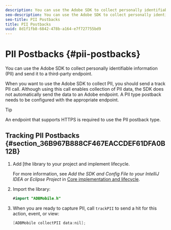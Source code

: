 ```yaml
---
description: You can use the Adobe SDK to collect personally identifiable information (PII) and send it to a third-party endpoint.
seo-description: You can use the Adobe SDK to collect personally identifiable information (PII) and send it to a third-party endpoint.
seo-title: PII Postbacks
title: PII Postbacks
uuid: 8d1f1fb8-6842-478b-a164-e7f727755bd9
---
```


# PII Postbacks {#pii-postbacks}

You can use the Adobe SDK to collect personally identifiable information (PII) and send it to a third-party endpoint.

When you want to use the Adobe SDK to collect PII, you should send a track PII call. Although using this call enables collection of PII data, the SDK does not automatically send the data to an Adobe endpoint. A PII type postback needs to be configured with the appropriate endpoint.

>[!TIP]
>
>An endpoint that supports HTTPS is required to use the PII postback type.

## Tracking PII Postbacks {#section_36B967B888CF467EACCDEF61DFA0B12B}

1. Add [the library to your project and implement lifecycle. 

    For more information, see *Add the SDK and Config File to your IntelliJ IDEA or Eclipse Project* in [Core implementation and lifecycle](/help/android/getting-started/dev-qs.md). 

1. Import the library: 

   ```java
   #import "ADBMobile.h"
   ```

1. When you are ready to capture PII, call `trackPII` to send a hit for this action, event, or view: 

   ```java
   [ADBMobile collectPII data:nil];
   ```

